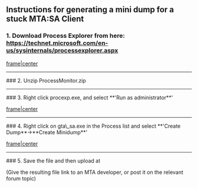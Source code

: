 Instructions for generating a mini dump for a stuck MTA:SA Client
-----------------------------------------------------------------

### 1. Download Process Explorer from here: <https://technet.microsoft.com/en-us/sysinternals/processexplorer.aspx>

[frame|center](/File:Client_pe_1.png.md "wikilink")

<hr/>
### 2. Unzip ProcessMonitor.zip

<hr/>
### 3. Right click procexp.exe, and select **'Run as administrator**'

[frame|center](/File:Client_pe_2.png.md "wikilink")

<hr/>
### 4. Right click on gta\_sa.exe in the Process list and select **'Create Dump**-&gt;**Create Minidump**'

[frame|center](/File:Client_pe_3.png.md "wikilink")

<hr/>
### 5. Save the file and then upload at <http://upload.mtasa.com/>

(Give the resulting file link to an MTA developer, or post it on the relevant forum topic)
